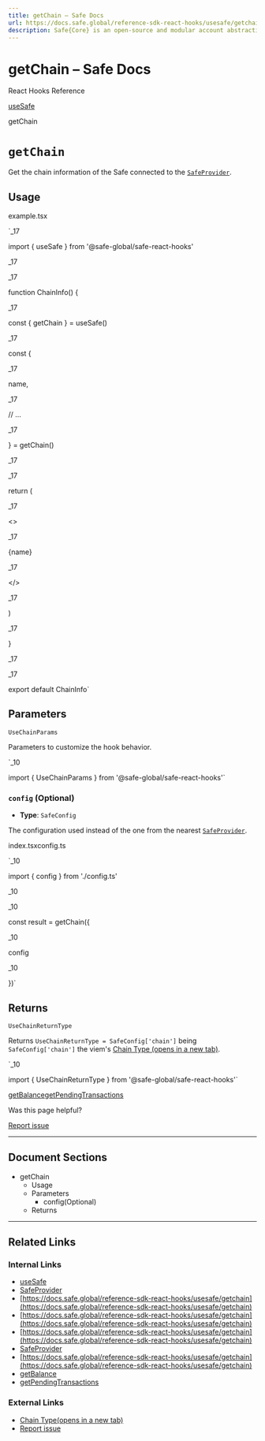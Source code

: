```yaml
---
title: getChain – Safe Docs
url: https://docs.safe.global/reference-sdk-react-hooks/usesafe/getchain
description: Safe{Core} is an open-source and modular account abstraction stack. Learn about its features and how to use it.
---
```


# getChain – Safe Docs

React Hooks Reference

[useSafe](/reference-sdk-react-hooks/usesafe)

getChain

# `getChain`

Get the chain information of the Safe connected to the [`SafeProvider`](/reference-sdk-react-hooks/safeprovider).

## Usage



example.tsx

`_17

import { useSafe } from '@safe-global/safe-react-hooks'

_17

_17

function ChainInfo() {

_17

const { getChain } = useSafe()

_17

const {

_17

name,

_17

// ...

_17

} = getChain()

_17

_17

return (

_17

<>

_17

{name}

_17

</>

_17

)

_17

}

_17

_17

export default ChainInfo`

## Parameters

`UseChainParams`

Parameters to customize the hook behavior.

`_10

import { UseChainParams } from '@safe-global/safe-react-hooks'`

### `config` (Optional)

- **Type**: `SafeConfig`

The configuration used instead of the one from the nearest [`SafeProvider`](/reference-sdk-react-hooks/safeprovider).



index.tsxconfig.ts

`_10

import { config } from './config.ts'

_10

_10

const result = getChain({

_10

config

_10

})`

## Returns

`UseChainReturnType`

Returns `UseChainReturnType = SafeConfig['chain']` being `SafeConfig['chain']` the viem's [Chain Type (opens in a new tab)](https://github.com/wevm/viem/blob/main/src/types/chain.ts).

`_10

import { UseChainReturnType } from '@safe-global/safe-react-hooks'`

[getBalance](/reference-sdk-react-hooks/usesafe/getbalance "getBalance")[getPendingTransactions](/reference-sdk-react-hooks/usesafe/getpendingtransactions "getPendingTransactions")

Was this page helpful?

[Report issue](https://github.com/safe-global/safe-docs/issues/new?assignees=&labels=nextra-feedback&projects=&template=nextra-feedback.yml&title=%5BFeedback%5D+)

---

## Document Sections

- getChain
  - Usage
  - Parameters
    - config(Optional)
  - Returns

---

## Related Links

### Internal Links

- [useSafe](https://docs.safe.global/reference-sdk-react-hooks/usesafe)
- [SafeProvider](https://docs.safe.global/reference-sdk-react-hooks/safeprovider)
- [https://docs.safe.global/reference-sdk-react-hooks/usesafe/getchain](https://docs.safe.global/reference-sdk-react-hooks/usesafe/getchain)
- [https://docs.safe.global/reference-sdk-react-hooks/usesafe/getchain](https://docs.safe.global/reference-sdk-react-hooks/usesafe/getchain)
- [https://docs.safe.global/reference-sdk-react-hooks/usesafe/getchain](https://docs.safe.global/reference-sdk-react-hooks/usesafe/getchain)
- [SafeProvider](https://docs.safe.global/reference-sdk-react-hooks/safeprovider)
- [https://docs.safe.global/reference-sdk-react-hooks/usesafe/getchain](https://docs.safe.global/reference-sdk-react-hooks/usesafe/getchain)
- [getBalance](https://docs.safe.global/reference-sdk-react-hooks/usesafe/getbalance)
- [getPendingTransactions](https://docs.safe.global/reference-sdk-react-hooks/usesafe/getpendingtransactions)

### External Links

- [Chain Type(opens in a new tab)](https://github.com/wevm/viem/blob/main/src/types/chain.ts)
- [Report issue](https://github.com/safe-global/safe-docs/issues/new?assignees=&labels=nextra-feedback&projects=&template=nextra-feedback.yml&title=%5BFeedback%5D+)
